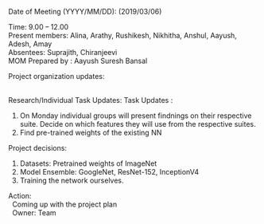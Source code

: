   Date of Meeting (YYYY/MM/DD):  (2019/03/06)<br/>
  
  Time:  9.00 – 12.00<br/>
  Present members: Alina, Arathy, Rushikesh, Nikhitha, Anshul, Aayush, Adesh, Amay<br/>
  Absentees:   Suprajith, Chiranjeevi<br/>
  MOM Prepared by : Aayush Suresh Bansal <br/>
  
  Project organization updates:<br/>  <br/>
  
  
  Research/Individual Task Updates: Task Updates :<br/>
  1. On Monday individual groups will present findnings on their respective suite. Decide on which features they will use from the respective suites. <br/>
  2. Find pre-trained weights of the existing NN  <br/>
  
  
  Project decisions: <br/> 
  1. Datasets: Pretrained weights of ImageNet <br/> 
  2. Model Ensemble: GoogleNet, ResNet-152, InceptionV4 <br/> 
  3. Training the network ourselves. <br/> 
  
  Action: <br/> 
  &nbsp;&nbsp;Coming up with the project plan  <br/> 
  &nbsp;&nbsp;Owner: Team <br/> 





